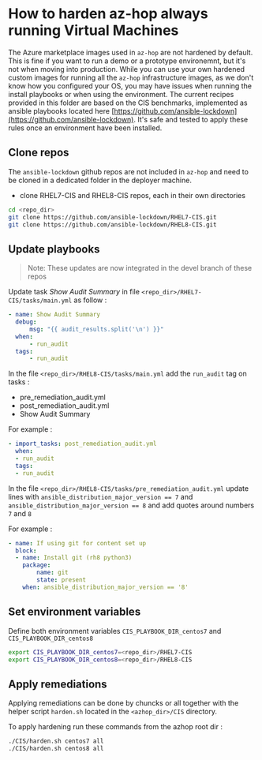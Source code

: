 # How to harden az-hop always running Virtual Machines

The Azure marketplace images used in `az-hop` are not hardened by default. This is fine if you want to run a demo or a prototype environemnt, but it's not when moving into production. While you can use your own hardened custom images for running all the `az-hop` infrastructure images, as we don't know how you configured your OS, you may have issues when running the install playbooks or when using the environment.
The current recipes provided in this folder are based on the CIS benchmarks, implemented as ansible playbooks located here [https://github.com/ansible-lockdown](https://github.com/ansible-lockdown). It's safe and tested to apply these rules once an environment have been installed.

## Clone repos
The `ansible-lockdown` github repos are not included in `az-hop` and need to be cloned in a dedicated folder in the deployer machine.

- clone RHEL7-CIS and RHEL8-CIS repos, each in their own directories

```bash
cd <repo_dir>
git clone https://github.com/ansible-lockdown/RHEL7-CIS.git
git clone https://github.com/ansible-lockdown/RHEL8-CIS.git
```

## Update playbooks
> Note: These updates are now integrated in the devel branch of these repos

Update task *Show Audit Summary* in file `<repo_dir>/RHEL7-CIS/tasks/main.yml` as follow :

```yml
- name: Show Audit Summary
  debug:
      msg: "{{ audit_results.split('\n') }}"
  when:
      - run_audit
  tags:
      - run_audit
```

In the file `<repo_dir>/RHEL8-CIS/tasks/main.yml` add the `run_audit` tag on tasks :
- pre_remediation_audit.yml
- post_remediation_audit.yml
- Show Audit Summary

For example : 
```yml
- import_tasks: post_remediation_audit.yml
  when:
  - run_audit
  tags:
  - run_audit
```

In the file `<repo_dir>/RHEL8-CIS/tasks/pre_remediation_audit.yml` update lines with `ansible_distribution_major_version == 7` and `ansible_distribution_major_version == 8` and add quotes around numbers `7` and `8`

For example :

```yml
- name: If using git for content set up
  block:
  - name: Install git (rh8 python3)
    package:
        name: git
        state: present
    when: ansible_distribution_major_version == '8'
```

## Set environment variables

Define both environment variables `CIS_PLAYBOOK_DIR_centos7` and `CIS_PLAYBOOK_DIR_centos8`

```bash
export CIS_PLAYBOOK_DIR_centos7=<repo_dir>/RHEL7-CIS
export CIS_PLAYBOOK_DIR_centos8=<repo_dir>/RHEL8-CIS
```

## Apply remediations
Applying remediations can be done by chuncks or all together with the helper script `harden.sh` located in the `<azhop_dir>/CIS` directory.

To apply hardening run these commands from the azhop root dir :

```bash
./CIS/harden.sh centos7 all
./CIS/harden.sh centos8 all
```

